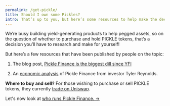 ```yaml
---
permalink: /get-pickle/
title: Should I own some Pickles?
intro: That’s up to you, but here’s some resources to help make the decision and pick up some PICKLE if you choose!
---
```


We’re busy building yield-generating products to help pegged assets, so on the question of whether to purchase and hold PICKLE tokens, that’s a decision you’ll have to research and make for yourself! 

But here’s a few resources that have been published by people on the topic: 

1. The blog post, [Pickle Finance is the biggest dill since YFI](https://medium.com/@coinsweetmike/pickle-finance-is-the-biggest-dill-since-yfi-learn-why-8a76c828c1a4)

2. An [economic analysis](https://twitter.com/tbr90/status/1306763067523506176?s=21) of Pickle Finance from investor Tyler Reynolds.

**Where to buy and sell?** For those wishing to purchase or sell PICKLE tokens, they currently [trade on Uniswap](https://uniswap.info/pair/0xdc98556Ce24f007A5eF6dC1CE96322d65832A819).

Let's now look at [who runs Pickle Finance. →](/who-is-pickle/)